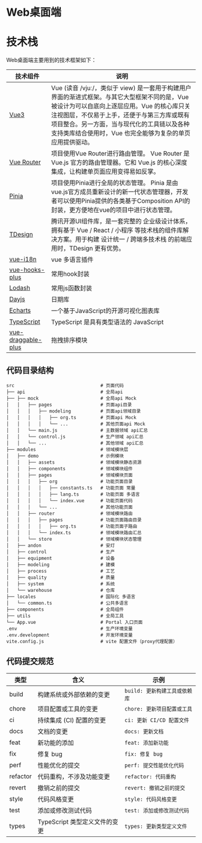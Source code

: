 # Web桌面端

# 技术栈
Web桌面端主要用到的技术框架如下：

| 技术组件 | 说明 |
| --- | --- |
| [Vue3](https://cn.vuejs.org/) | Vue (读音 /vjuː/，类似于 view) 是一套用于构建用户界面的渐进式框架。与其它大型框架不同的是，Vue 被设计为可以自底向上逐层应用。Vue 的核心库只关注视图层，不仅易于上手，还便于与第三方库或既有项目整合。另一方面，当与现代化的工具链以及各种支持类库结合使用时，Vue 也完全能够为复杂的单页应用提供驱动。 |
| [Vue Router](https://router.vuejs.org/zh/) | 项目使用Vue Router进行路由管理。 Vue Router 是 Vue.js 官方的路由管理器。它和 Vue.js 的核心深度集成，让构建单页面应用变得易如反掌。 |
| [Pinia](https://pinia.vuejs.org/zh/introduction.html) | 项目使用Pinia进行全局的状态管理。 Pinia 是由vue.js官方成员重新设计的新一代状态管理器，开发者可以使用Pinia提供的各类基于Composition API的封装，更方便地在vue的项目中进行状态管理。 |
| [TDesign](https://tdesign.tencent.com/vue-next/overview) | 腾讯开源UI组件库，是一套完整的 企业级设计体系，拥有基于 Vue / React / 小程序 等技术栈的组件库解决方案。用于构建 设计统一 / 跨端多技术栈 的前端应用时，TDesign 更有优势。 |
| [vue-i18n](https://vue-i18n.intlify.dev/) | vue 多语言插件 |
| [vue-hooks-plus](https://inhiblab-core.gitee.io/docs/hooks/) | 常用hook封装 |
| [Lodash](https://www.lodashjs.com/) | 常用js函数封装 |
| [Dayjs](https://dayjs.gitee.io/zh-CN/) | 日期库 |
| [Echarts](https://echarts.apache.org/zh/index.html) | 一个基于JavaScript的开源可视化图表库 |
| [TypeScript](https://ts.nodejs.cn/) | TypeScript 是具有类型语法的 JavaScript |
| [vue-draggable-plus](https://alfred-skyblue.github.io/vue-draggable-plus/) | 拖拽排序模块 |


## 代码目录结构
```
src                                # 页面代码
├── api                            # 全局api
├── ├── mock                       # 全局api Mock
│   │   ├── pages                  # 页面api目录
│   │   │   ├── modeling           # 页面api领域目录
│   │   │   │   ├── org.ts         # 页面api Mock
│   │   │   │   └── ...            # 其他页面api Mock
│   │   └── main.js                # 主数据领域 api汇总
│   │   └── control.js             # 生产领域 api汇总
│   │   └── ...                    # 其他领域 api汇总
├── modules                        # 领域模块层
│   ├── demo                       # 示例模块
│   │   ├── assets                 # 领域模块静态资源
│   │   ├── components             # 领域模块组件
│   │   ├── pages                  # 领域模块页面
│   │   │   ├── org                # 功能页面目录
│   │   │   │   ├── constants.ts   # 功能页面 常量
│   │   │   │   ├── lang.ts        # 功能页面 多语言
│   │   │   │   └── index.vue      # 功能页面代码
│   │   │   └── ...                # 其他功能页面
│   │   ├── router                 # 领域模块路由
│   │   │   ├── pages              # 功能页面路由目录
│   │   │   │   ├── org.ts         # 功能页面子路由
│   │   │   └── index.ts           # 领域模块路由汇总
│   │   └── store                  # 领域模块状态管理
│   ├── andon                      # 安灯
│   ├── control                    # 生产
│   ├── equipment                  # 设备
│   ├── modeling                   # 建模
│   ├── process                    # 工艺
│   ├── quality                    # 质量
│   ├── system                     # 系统
│   └── warehouse                  # 仓库
├── locales                        # 国际化 多语言
│   └── common.ts                  # 公共多语言
├── components                     # 全局组件
├── utils                          # 全局工具
└── App.vue                        # Portal 入口页面
.env                               # 生产环境变量
.env.development                   # 开发环境变量
vite.config.js                     # vite 配置文件（proxy代理配置）
```

## 代码提交规范
| 类型       | 含义                           | 示例                               |
| ---------- | ------------------------------ | ---------------------------------- |
| build      | 构建系统或外部依赖的变更       | `build: 更新构建工具或依赖库`       |
| chore      | 项目配置或工具的变更           | `chore: 更新项目配置或工具`         |
| ci         | 持续集成 (CI) 配置的变更       | `ci: 更新 CI/CD 配置文件`           |
| docs       | 文档的变更                     | `docs: 更新文档`                    |
| feat       | 新功能的添加                   | `feat: 添加新功能`                  |
| fix        | 修复 bug                       | `fix: 修复 bug`                     |
| perf       | 性能优化的提交                 | `perf: 提交性能优化代码`            |
| refactor   | 代码重构，不涉及功能变更       | `refactor: 代码重构`                |
| revert     | 撤销之前的提交                 | `revert: 撤销之前的提交`            |
| style      | 代码风格变更                   | `style: 代码风格变更`               |
| test       | 添加或修改测试代码             | `test: 添加或修改测试代码`          |
| types      | TypeScript 类型定义文件的变更  | `types: 更新类型定义文件`            |